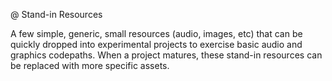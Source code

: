 @ Stand-in Resources

A few simple, generic, small resources (audio, images, etc) that can be quickly dropped into experimental projects to exercise basic audio and graphics codepaths.  When a project matures, these stand-in resources can be replaced with more specific assets.
